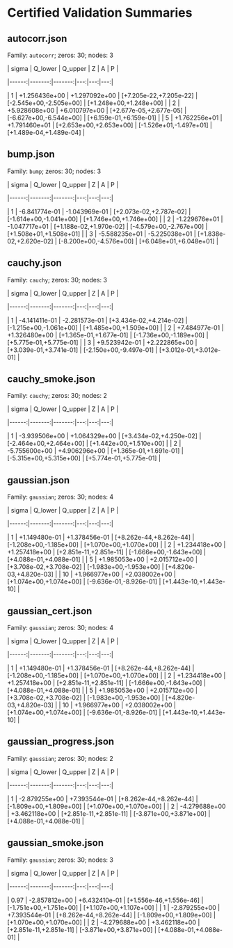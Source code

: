 # Certified Validation Summaries


## autocorr.json

Family: `autocorr`; zeros: 30; nodes: 3

| sigma | Q_lower | Q_upper | Z | A | P |

|------:|-------:|-------:|---:|---:|---:|

| 1 | +1.256436e+00 | +1.297092e+00 | [+7.205e-22,+7.205e-22] | [-2.545e+00,-2.505e+00] | [+1.248e+00,+1.248e+00] |
| 2 | +5.928608e+00 | +6.010797e+00 | [+2.677e-05,+2.677e-05] | [-6.627e+00,-6.544e+00] | [+6.159e-01,+6.159e-01] |
| 5 | +1.762256e+01 | +1.791460e+01 | [+2.653e+00,+2.653e+00] | [-1.526e+01,-1.497e+01] | [+1.489e-04,+1.489e-04] |

## bump.json

Family: `bump`; zeros: 30; nodes: 3

| sigma | Q_lower | Q_upper | Z | A | P |

|------:|-------:|-------:|---:|---:|---:|

| 1 | -6.841774e-01 | -1.043969e-01 | [+2.073e-02,+2.787e-02] | [-1.614e+00,-1.041e+00] | [+1.746e+00,+1.746e+00] |
| 2 | -1.229676e+01 | -1.047717e+01 | [+1.188e-02,+1.970e-02] | [-4.579e+00,-2.767e+00] | [+1.508e+01,+1.508e+01] |
| 3 | -5.588235e+01 | -5.225038e+01 | [+1.838e-02,+2.620e-02] | [-8.200e+00,-4.576e+00] | [+6.048e+01,+6.048e+01] |

## cauchy.json

Family: `cauchy`; zeros: 30; nodes: 3

| sigma | Q_lower | Q_upper | Z | A | P |

|------:|-------:|-------:|---:|---:|---:|

| 1 | -4.141411e-01 | -2.281573e-01 | [+3.434e-02,+4.214e-02] | [-1.215e+00,-1.061e+00] | [+1.485e+00,+1.509e+00] |
| 2 | +7.484977e-01 | +1.326480e+00 | [+1.365e-01,+1.677e-01] | [-1.736e+00,-1.189e+00] | [+5.775e-01,+5.775e-01] |
| 3 | +9.523942e-01 | +2.222865e+00 | [+3.039e-01,+3.741e-01] | [-2.150e+00,-9.497e-01] | [+3.012e-01,+3.012e-01] |

## cauchy_smoke.json

Family: `cauchy`; zeros: 30; nodes: 2

| sigma | Q_lower | Q_upper | Z | A | P |

|------:|-------:|-------:|---:|---:|---:|

| 1 | -3.939506e+00 | +1.064329e+00 | [+3.434e-02,+4.250e-02] | [-2.464e+00,+2.464e+00] | [+1.442e+00,+1.510e+00] |
| 2 | -5.755600e+00 | +4.906296e+00 | [+1.365e-01,+1.691e-01] | [-5.315e+00,+5.315e+00] | [+5.774e-01,+5.775e-01] |

## gaussian.json

Family: `gaussian`; zeros: 30; nodes: 4

| sigma | Q_lower | Q_upper | Z | A | P |

|------:|-------:|-------:|---:|---:|---:|

| 1 | +1.149480e-01 | +1.378456e-01 | [+8.262e-44,+8.262e-44] | [-1.208e+00,-1.185e+00] | [+1.070e+00,+1.070e+00] |
| 2 | +1.234418e+00 | +1.257418e+00 | [+2.851e-11,+2.851e-11] | [-1.666e+00,-1.643e+00] | [+4.088e-01,+4.088e-01] |
| 5 | +1.985053e+00 | +2.015712e+00 | [+3.708e-02,+3.708e-02] | [-1.983e+00,-1.953e+00] | [+4.820e-03,+4.820e-03] |
| 10 | +1.966977e+00 | +2.038002e+00 | [+1.074e+00,+1.074e+00] | [-9.636e-01,-8.926e-01] | [+1.443e-10,+1.443e-10] |

## gaussian_cert.json

Family: `gaussian`; zeros: 30; nodes: 4

| sigma | Q_lower | Q_upper | Z | A | P |

|------:|-------:|-------:|---:|---:|---:|

| 1 | +1.149480e-01 | +1.378456e-01 | [+8.262e-44,+8.262e-44] | [-1.208e+00,-1.185e+00] | [+1.070e+00,+1.070e+00] |
| 2 | +1.234418e+00 | +1.257418e+00 | [+2.851e-11,+2.851e-11] | [-1.666e+00,-1.643e+00] | [+4.088e-01,+4.088e-01] |
| 5 | +1.985053e+00 | +2.015712e+00 | [+3.708e-02,+3.708e-02] | [-1.983e+00,-1.953e+00] | [+4.820e-03,+4.820e-03] |
| 10 | +1.966977e+00 | +2.038002e+00 | [+1.074e+00,+1.074e+00] | [-9.636e-01,-8.926e-01] | [+1.443e-10,+1.443e-10] |

## gaussian_progress.json

Family: `gaussian`; zeros: 30; nodes: 2

| sigma | Q_lower | Q_upper | Z | A | P |

|------:|-------:|-------:|---:|---:|---:|

| 1 | -2.879255e+00 | +7.393544e-01 | [+8.262e-44,+8.262e-44] | [-1.809e+00,+1.809e+00] | [+1.070e+00,+1.070e+00] |
| 2 | -4.279688e+00 | +3.462118e+00 | [+2.851e-11,+2.851e-11] | [-3.871e+00,+3.871e+00] | [+4.088e-01,+4.088e-01] |

## gaussian_smoke.json

Family: `gaussian`; zeros: 30; nodes: 3

| sigma | Q_lower | Q_upper | Z | A | P |

|------:|-------:|-------:|---:|---:|---:|

| 0.97 | -2.857812e+00 | +6.432410e-01 | [+1.556e-46,+1.556e-46] | [-1.751e+00,+1.751e+00] | [+1.107e+00,+1.107e+00] |
| 1 | -2.879255e+00 | +7.393544e-01 | [+8.262e-44,+8.262e-44] | [-1.809e+00,+1.809e+00] | [+1.070e+00,+1.070e+00] |
| 2 | -4.279688e+00 | +3.462118e+00 | [+2.851e-11,+2.851e-11] | [-3.871e+00,+3.871e+00] | [+4.088e-01,+4.088e-01] |
